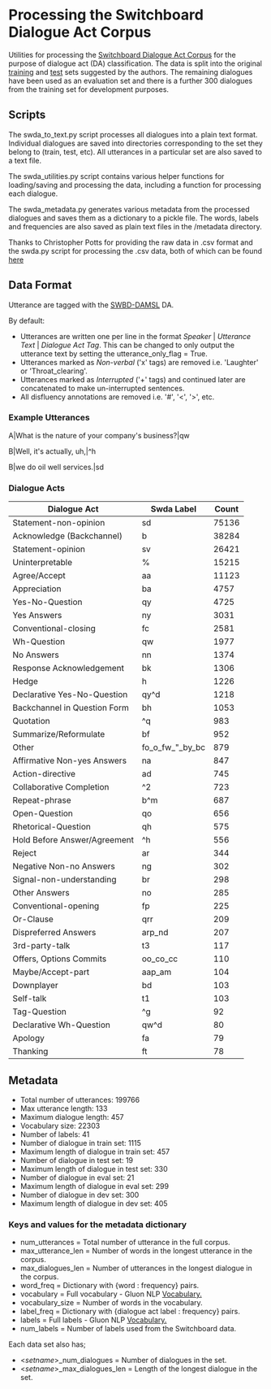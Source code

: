 # Processing the Switchboard Dialogue Act Corpus
Utilities for processing the [Switchboard Dialogue Act Corpus](https://web.stanford.edu/~jurafsky/ws97/)
for the purpose of dialogue act (DA) classification. The data is split into the original [training](https://web.stanford.edu/~jurafsky/ws97/ws97-train-convs.list) 
and [test](https://web.stanford.edu/~jurafsky/ws97/ws97-test-convs.list) sets suggested by the authors.
The remaining dialogues have been used as an evaluation set and there is a further 300 dialogues from the training set for development purposes.

## Scripts
The swda_to_text.py script processes all dialogues into a plain text format. Individual dialogues are saved into directories corresponding
to the set they belong to (train, test, etc). All utterances in a particular set are also saved to a text file.

The swda_utilities.py script contains various helper functions for loading/saving and processing the data, including a function for processing each dialogue.

The swda_metadata.py generates various metadata from the processed dialogues and saves them as a dictionary to a pickle file.
The words, labels and frequencies are also saved as plain text files in the /metadata directory.

Thanks to Christopher Potts for providing the raw data in .csv format and the swda.py script for processing the .csv data, both of which can be found [here](https://github.com/cgpotts/swda)

## Data Format
Utterance are tagged with the [SWBD-DAMSL](https://web.stanford.edu/~jurafsky/ws97/manual.august1.html) DA.

By default:
- Utterances are written one per line in the format *Speaker* | *Utterance Text* | *Dialogue Act Tag*. This can be changed to only output the utterance text by setting the utterance_only_flag = True.
- Utterances marked as *Non-verbal* ('x' tags) are removed i.e. 'Laughter' or 'Throat_clearing'.
- Utterances marked as *Interrupted* ('+' tags) and continued later are concatenated to make un-interrupted sentences.
- All disfluency annotations are removed i.e. '#', '<', '>', etc.

### Example Utterances
A|What is the nature of your company's business?|qw

B|Well, it's actually, uh,|^h

B|we do oil well services.|sd

### Dialogue Acts
Dialogue Act    | Swda Label    | Count
--- | --- | ---
Statement-non-opinion   | sd    | 75136
Acknowledge (Backchannel)   | b    | 38284
Statement-opinion   | sv    | 26421
Uninterpretable | %     | 15215
Agree/Accept    | aa    | 11123
Appreciation    | ba    | 4757
Yes-No-Question | qy    | 4725
Yes Answers | ny    | 3031
Conventional-closing    | fc    | 2581
Wh-Question | qw    | 1977
No Answers  | nn    | 1374
Response Acknowledgement    | bk    | 1306
Hedge   | h    | 1226
Declarative Yes-No-Question | qy^d    | 1218
Backchannel in Question Form    | bh    | 1053
Quotation   | ^q    | 983
Summarize/Reformulate   | bf    | 952
Other   | fo_o_fw_"_by_bc    | 879
Affirmative Non-yes Answers | na    | 847
Action-directive    | ad    | 745
Collaborative Completion    | ^2    | 723
Repeat-phrase   | b^m   | 687
Open-Question   | qo    | 656
Rhetorical-Question   | qh    | 575
Hold Before Answer/Agreement    | ^h    | 556
Reject  | ar    | 344
Negative Non-no Answers | ng    | 302
Signal-non-understanding    | br    | 298
Other Answers   | no    | 285
Conventional-opening    | fp    | 225
Or-Clause   | qrr    | 209
Dispreferred Answers    | arp_nd    | 207
3rd-party-talk  | t3    | 117
Offers, Options Commits | oo_co_cc    | 110
Maybe/Accept-part   | aap_am    | 104
Downplayer  | bd    | 103
Self-talk	| t1    | 103
Tag-Question    | ^g    | 92
Declarative Wh-Question | qw^d    | 80
Apology | fa    | 79
Thanking    | ft    | 78

## Metadata
- Total number of utterances: 199766
- Max utterance length: 133
- Maximum dialogue length: 457
- Vocabulary size: 22303
- Number of labels: 41
- Number of dialogue in train set: 1115
- Maximum length of dialogue in train set: 457
- Number of dialogue in test set: 19
- Maximum length of dialogue in test set: 330
- Number of dialogue in eval set: 21
- Maximum length of dialogue in eval set: 299
- Number of dialogue in dev set: 300
- Maximum length of dialogue in dev set: 405

### Keys and values for the metadata dictionary
- num_utterances = Total number of utterance in the full corpus.
- max_utterance_len = Number of words in the longest utterance in the corpus.
- max_dialogues_len = Number of utterances in the longest dialogue in the corpus.
- word_freq = Dictionary with {word : frequency} pairs.
- vocabulary = Full vocabulary - Gluon NLP [Vocabulary.](http://gluon-nlp.mxnet.io/api/modules/vocab.html#gluonnlp.Vocab)
- vocabulary_size = Number of words in the vocabulary.
- label_freq = Dictionary with {dialogue act label : frequency} pairs.
- labels = Full labels - Gluon NLP [Vocabulary.](http://gluon-nlp.mxnet.io/api/modules/vocab.html#gluonnlp.Vocab)
- num_labels = Number of labels used from the Switchboard data.

Each data set also has;
- <*setname*>_num_dialogues = Number of dialogues in the set.
- <*setname*>_max_dialogues_len = Length of the longest dialogue in the set.
